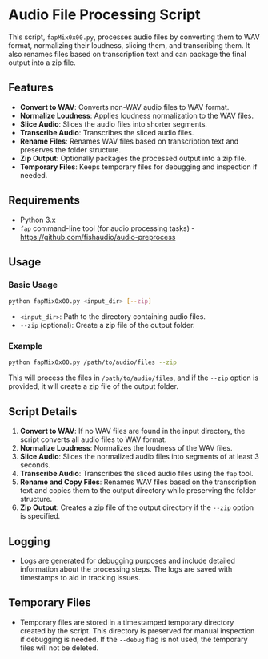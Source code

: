 # Audio File Processing Script

This script, `fapMix0x00.py`, processes audio files by converting them to WAV format, normalizing their loudness, slicing them, and transcribing them. It also renames files based on transcription text and can package the final output into a zip file.

## Features

- **Convert to WAV**: Converts non-WAV audio files to WAV format.
- **Normalize Loudness**: Applies loudness normalization to the WAV files.
- **Slice Audio**: Slices the audio files into shorter segments.
- **Transcribe Audio**: Transcribes the sliced audio files.
- **Rename Files**: Renames WAV files based on transcription text and preserves the folder structure.
- **Zip Output**: Optionally packages the processed output into a zip file.
- **Temporary Files**: Keeps temporary files for debugging and inspection if needed.

## Requirements

- Python 3.x
- `fap` command-line tool (for audio processing tasks) - https://github.com/fishaudio/audio-preprocess

## Usage

### Basic Usage

```bash
python fapMix0x00.py <input_dir> [--zip]
```

- `<input_dir>`: Path to the directory containing audio files.
- `--zip` (optional): Create a zip file of the output folder.

### Example

```bash
python fapMix0x00.py /path/to/audio/files --zip
```

This will process the files in `/path/to/audio/files`, and if the `--zip` option is provided, it will create a zip file of the output folder.

## Script Details

1. **Convert to WAV**: If no WAV files are found in the input directory, the script converts all audio files to WAV format.
2. **Normalize Loudness**: Normalizes the loudness of the WAV files.
3. **Slice Audio**: Slices the normalized audio files into segments of at least 3 seconds.
4. **Transcribe Audio**: Transcribes the sliced audio files using the `fap` tool.
5. **Rename and Copy Files**: Renames WAV files based on the transcription text and copies them to the output directory while preserving the folder structure.
6. **Zip Output**: Creates a zip file of the output directory if the `--zip` option is specified.

## Logging

- Logs are generated for debugging purposes and include detailed information about the processing steps. The logs are saved with timestamps to aid in tracking issues.

## Temporary Files

- Temporary files are stored in a timestamped temporary directory created by the script. This directory is preserved for manual inspection if debugging is needed. If the `--debug` flag is not used, the temporary files will not be deleted.
